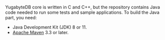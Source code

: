 <!--
+++
private = true
block_indexing = true
+++
-->

YugabyteDB core is written in C and C++, but the repository contains Java code needed to run some tests and sample applications.
To build the Java part, you need:

* Java Development Kit (JDK) 8 or 11.
* [Apache Maven](https://maven.apache.org/) 3.3 or later.
